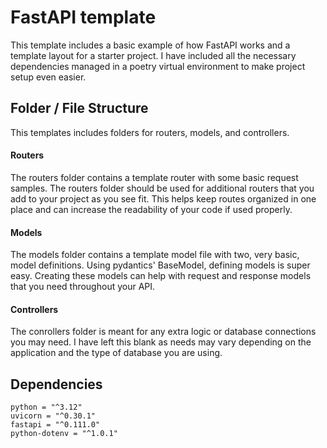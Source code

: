 # FastAPI template

This template includes a basic example of how FastAPI works and a template layout for a starter project. I have included all the necessary dependencies managed in a poetry virtual environment to make project setup even easier.

## Folder / File Structure

This templates includes folders for routers, models, and controllers.

#### Routers

The routers folder contains a template router with some basic request samples. The routers folder should be used for additional routers that you add to your project as you see fit. This helps keep routes organized in one place and can increase the readability of your code if used properly.

#### Models

The models folder contains a template model file with two, very basic, model definitions. Using pydantics' BaseModel, defining models is super easy. Creating these models can help with request and response models that you need throughout your API.

#### Controllers

The conrollers folder is meant for any extra logic or database connections you may need. I have left this blank as needs may vary depending on the application and the type of database you are using.

## Dependencies

```
python = "^3.12"
uvicorn = "^0.30.1"
fastapi = "^0.111.0"
python-dotenv = "^1.0.1"
```
